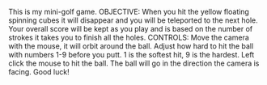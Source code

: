 This is my mini-golf game.
OBJECTIVE:
When you hit the yellow floating spinning cubes it will disappear and you will be teleported to the next hole.
Your overall score will be kept as you play and is based on the number of strokes it takes you to finish all the holes.
CONTROLS:
Move the camera with the mouse, it will orbit around the ball.
Adjust how hard to hit the ball with numbers 1-9 before you putt. 1 is the softest hit, 9 is the hardest.
Left click the mouse to hit the ball. The ball will go in the direction the camera is facing.
Good luck!
